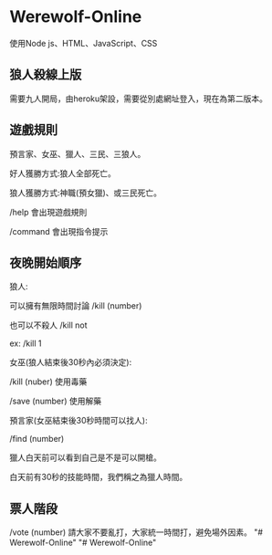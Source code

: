 # Werewolf-Online

使用Node js、HTML、JavaScript、CSS

## 狼人殺線上版

需要九人開局，由heroku架設，需要從別處網址登入，現在為第二版本。

## 遊戲規則

預言家、女巫、獵人、三民、三狼人。

好人獲勝方式:狼人全部死亡。

狼人獲勝方式:神職(預女獵)、或三民死亡。


/help 會出現遊戲規則

/command 會出現指令提示

## 夜晚開始順序

狼人:

可以擁有無限時間討論 /kill (number)

也可以不殺人 /kill not

ex: /kill 1

女巫(狼人結束後30秒內必須決定):

/kill (nuber) 使用毒藥

/save (number) 使用解藥

預言家(女巫結束後30秒時間可以找人):

/find (number)

獵人白天前可以看到自己是不是可以開槍。

白天前有30秒的技能時間，我們稱之為獵人時間。

## 票人階段

/vote (number) 請大家不要亂打，大家統一時間打，避免場外因素。
"# Werewolf-Online" 
"# Werewolf-Online" 
